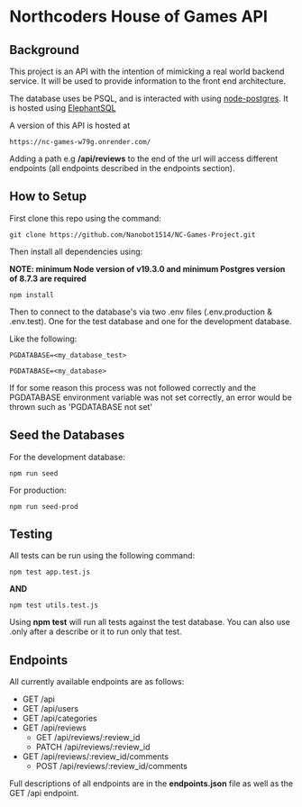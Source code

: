 # **Northcoders House of Games API**

## **Background**

This project is an API with the intention of mimicking a real world backend service. It will be used to provide information to the front end architecture.

The database uses be PSQL, and is interacted with using [node-postgres](https://node-postgres.com/). It is hosted using [ElephantSQL](https://www.elephantsql.com/)

A version of this API is hosted at

```
https://nc-games-w79g.onrender.com/
```

Adding a path e.g **/api/reviews** to the end of the url will access different endpoints (all endpoints described in the endpoints section).

## **How to Setup**

First clone this repo using the command:

```
git clone https://github.com/Nanobot1514/NC-Games-Project.git
```

Then install all dependencies using:

**NOTE: minimum Node version of v19.3.0 and minimum Postgres version of 8.7.3 are required**

```
npm install
```

Then to connect to the database's via two .env files (.env.production & .env.test). One for the test database and one for the development database.

Like the following:

```
PGDATABASE=<my_database_test>

PGDATABASE=<my_database>
```

If for some reason this process was not followed correctly and the PGDATABASE environment variable was not set correctly, an error would be thrown such as 'PGDATABASE not set'

## **Seed the Databases**

For the development database:

```
npm run seed
```

For production:

```
npm run seed-prod
```

## **Testing**

All tests can be run using the following command:

```
npm test app.test.js
```

**AND**

```
npm test utils.test.js
```

Using **npm test** will run all tests against the test database. You can also use .only after a describe or it to run only that test.

## **Endpoints**

All currently available endpoints are as follows:

- GET /api
- GET /api/users
- GET /api/categories
- GET /api/reviews
  - GET /api/reviews/:review_id
  - PATCH /api/reviews/:review_id
- GET /api/reviews/:review_id/comments
  - POST /api/reviews/:review_id/comments

Full descriptions of all endpoints are in the **endpoints.json** file as well as the GET /api endpoint.
